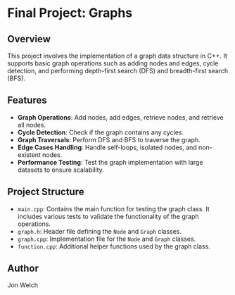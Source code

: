 # Final Project: Graphs 

## Overview
This project involves the implementation of a graph data structure in C++. It supports basic graph operations such as adding nodes and edges, 
cycle detection, and performing depth-first search (DFS) and breadth-first search (BFS).

## Features
- **Graph Operations**: Add nodes, add edges, retrieve nodes, and retrieve all nodes.
- **Cycle Detection**: Check if the graph contains any cycles.
- **Graph Traversals**: Perform DFS and BFS to traverse the graph.
- **Edge Cases Handling**: Handle self-loops, isolated nodes, and non-existent nodes.
- **Performance Testing**: Test the graph implementation with large datasets to ensure scalability.

## Project Structure
- `main.cpp`: Contains the main function for testing the graph class. It includes various tests to validate the functionality of the graph operations.
- `graph.h`: Header file defining the `Node` and `Graph` classes.
- `graph.cpp`: Implementation file for the `Node` and `Graph` classes.
- `function.cpp`: Additional helper functions used by the graph class.

## Author 
Jon Welch
